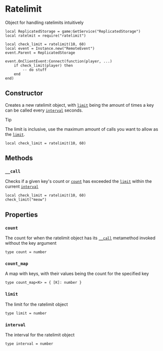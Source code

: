 # Ratelimit

Object for handling ratelimits intuitively

```luau
local ReplicatedStorage = game:GetService("ReplicatedStorage")
local ratelmit = require("ratelimit")

local check_limit = ratelimit(10, 60)
local event = Instance.new("RemoteEvent")
event.Parent = ReplicatedStorage

event.OnClientEvent:Connect(function(player, ...)
	if check_limit(player) then
		-- do stuff
	end
end)
```

## Constructor

Creates a new ratelimit object, with [`limit`](#limit) being the amount of times a key can be called every [`interval`](#interval) seconds.

> [!TIP]
> The limit is inclusive, use the maximum amount of calls you want to allow as the [`limit`](#limit).

```luau
local check_limit = ratelimit(10, 60)
```

## Methods

### `__call`

Checks if a given key's count or [`count`](#count) has exceeded the [`limit`](#limit) within the current [`interval`](#interval)

```luau
local check_limit = ratelimit(10, 60)
check_limit("meow")
```

## Properties

### `count`

The count for when the ratelimit object has its [`__call`](#call) metamethod invoked without the key argument 

```luau
type count = number
```

### `count_map`

A map with keys, with their values being the count for the specified key

```luau
type count_map<K> = { [K]: number }
```

### `limit`

The limit for the ratelimit object

```luau
type limit = number
```

### `interval`

The interval for the ratelimit object

```luau
type interval = number
```
